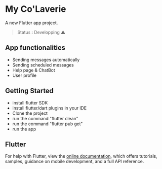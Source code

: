 # My Co'Laverie

A new Flutter app project.
> Status : Developping ⚠️

## App functionalities

* Sending messages automatically
* Sending scheduled messages
* Help page & ChatBot
* User profile



## Getting Started
  
  * install flutter SDK
  * install flutter/dart plugins in your IDE
  * Clone the project
  * run the command "flutter clean"
  * run the command "flutter pub get"
  * run the app
## Flutter

For help with Flutter, view the
[online documentation](https://flutter.dev/docs), which offers tutorials,
samples, guidance on mobile development, and a full API reference.
